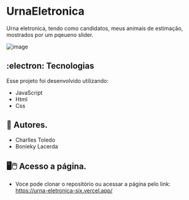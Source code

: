 # UrnaEletronica 

Urna eletronica, tendo como candidatos, meus animais de estimação, mostrados por um pqeueno slider.

![image](https://user-images.githubusercontent.com/101885096/185292796-c9ba3c13-d283-4df0-84d7-42db6a516476.png)




## :electron:	Tecnologias
Esse projeto foi desenvolvido utilizando: 
- JavaScript
- Html
- Css 

## 🤝 Autores.
- Charlles Toledo
- Bonieky Lacerda 

## 🖥️🖱️ Acesso a página. 
- Voce pode clonar o repositório ou acessar a página pelo link: https://urna-eletronica-six.vercel.app/
